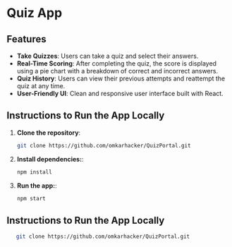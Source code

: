 # Quiz App

## Features

- **Take Quizzes**: Users can take a quiz and select their answers.
- **Real-Time Scoring**: After completing the quiz, the score is displayed using a pie chart with a breakdown of correct and incorrect answers.
- **Quiz History**: Users can view their previous attempts and reattempt the quiz at any time.
- **User-Friendly UI**: Clean and responsive user interface built with React.

## Instructions to Run the App Locally

1. **Clone the repository**:
   ```bash
   git clone https://github.com/omkarhacker/QuizPortal.git

2. **Install dependencies:**:
   ```bash
   npm install


3. **Run the app:**:
   ```bash
   npm start

## Instructions to Run the App Locally
```bash
   git clone https://github.com/omkarhacker/QuizPortal.git